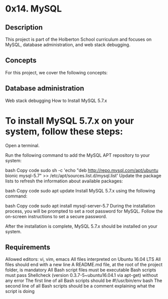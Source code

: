 # 0x14. MySQL
## Description
This project is part of the Holberton School curriculum and focuses on MySQL, database administration, and web stack debugging.

## Concepts
For this project, we cover the following concepts:

## Database administration
Web stack debugging
How to Install MySQL 5.7.x
# To install MySQL 5.7.x on your system, follow these steps:

Open a terminal.

Run the following command to add the MySQL APT repository to your system:

bash
Copy code
sudo sh -c 'echo "deb http://repo.mysql.com/apt/ubuntu bionic mysql-5.7" >> /etc/apt/sources.list.d/mysql.list'
Update the package lists to refresh the information about available packages:

bash
Copy code
sudo apt update
Install MySQL 5.7.x using the following command:

bash
Copy code
sudo apt install mysql-server-5.7
During the installation process, you will be prompted to set a root password for MySQL. Follow the on-screen instructions to set a secure password.

After the installation is complete, MySQL 5.7.x should be installed on your system.

## Requirements
Allowed editors: vi, vim, emacs
All files interpreted on Ubuntu 16.04 LTS
All files should end with a new line
A README.md file, at the root of the project folder, is mandatory
All Bash script files must be executable
Bash scripts must pass Shellcheck (version 0.3.7-5~ubuntu16.04.1 via apt-get) without any error
The first line of all Bash scripts should be #!/usr/bin/env bash
The second line of all Bash scripts should be a comment explaining what the script is doing
